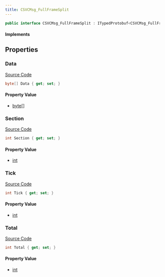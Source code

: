```yaml
---
title: CSVCMsg_FullFrameSplit
---
```


```csharp
public interface CSVCMsg_FullFrameSplit : ITypedProtobuf<CSVCMsg_FullFrameSplit>, INativeHandle, INetMessage<CSVCMsg_FullFrameSplit>, IDisposable
```

#### Implements

## Properties

### Data

[Source Code](https://github.com/swiftly-solution/swiftlys2/blob/main/managed/src/SwiftlyS2.Generated/Protobufs/Interfaces/CSVCMsg_FullFrameSplit.cs#L27)

```csharp
byte[] Data { get; set; }
```

#### Property Value

- [byte](https://learn.microsoft.com/dotnet/api/system.byte)[]

### Section

[Source Code](https://github.com/swiftly-solution/swiftlys2/blob/main/managed/src/SwiftlyS2.Generated/Protobufs/Interfaces/CSVCMsg_FullFrameSplit.cs#L21)

```csharp
int Section { get; set; }
```

#### Property Value

- [int](https://learn.microsoft.com/dotnet/api/system.int32)

### Tick

[Source Code](https://github.com/swiftly-solution/swiftlys2/blob/main/managed/src/SwiftlyS2.Generated/Protobufs/Interfaces/CSVCMsg_FullFrameSplit.cs#L18)

```csharp
int Tick { get; set; }
```

#### Property Value

- [int](https://learn.microsoft.com/dotnet/api/system.int32)

### Total

[Source Code](https://github.com/swiftly-solution/swiftlys2/blob/main/managed/src/SwiftlyS2.Generated/Protobufs/Interfaces/CSVCMsg_FullFrameSplit.cs#L24)

```csharp
int Total { get; set; }
```

#### Property Value

- [int](https://learn.microsoft.com/dotnet/api/system.int32)

